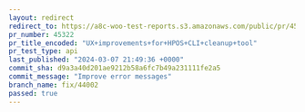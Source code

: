 ```yaml
---
layout: redirect
redirect_to: https://a8c-woo-test-reports.s3.amazonaws.com/public/pr/45322/api/index.html
pr_number: 45322
pr_title_encoded: "UX+improvements+for+HPOS+CLI+cleanup+tool"
pr_test_type: api
last_published: "2024-03-07 21:49:36 +0000"
commit_sha: d9a3a40d201ae9212b58a6fc7b49a231111fe2a5
commit_message: "Improve error messages"
branch_name: fix/44002
passed: true
---
```

